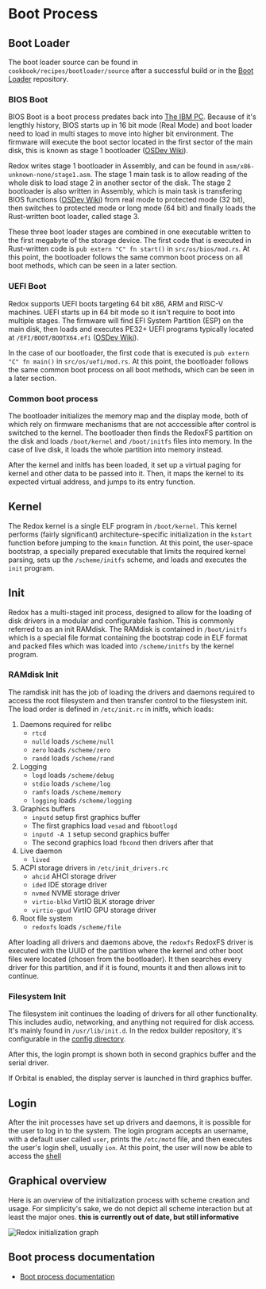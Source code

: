# Boot Process

## Boot Loader

The boot loader source can be found in `cookbook/recipes/bootloader/source` after a successful build or in the [Boot Loader](https://gitlab.redox-os.org/redox-os/bootloader) repository.

### BIOS Boot

BIOS Boot is a boot process predates back into [The IBM PC](https://dosdays.co.uk/topics/pc_bios.php). Because of it's lengthly history, BIOS starts up in 16 bit mode (Real Mode) and boot loader need to load in multi stages to move into higher bit environment. The firmware will execute the boot sector located in the first sector of the main disk, this is known as stage 1 bootloader ([OSDev Wiki](https://wiki.osdev.org/Boot_Sequence#Master_Boot_Record)).

Redox writes stage 1 bootloader in Assembly, and can be found in `asm/x86-unknown-none/stage1.asm`. The stage 1 main task is to allow reading of the whole disk to load stage 2 in another sector of the disk. The stage 2 bootloader is also written in Assembly, which is main task is transfering BIOS functions ([OSDev Wiki](https://wiki.osdev.org/BIOS#BIOS_functions)) from real mode to protected mode (32 bit), then switches to protected mode or long mode (64 bit) and finally loads the Rust-written boot loader, called stage 3.

These three boot loader stages are combined in one executable written to the first megabyte of the storage device. The first code that is executed in Rust-written code is `pub extern "C" fn start()` in `src/os/bios/mod.rs`. At this point, the bootloader follows the same common boot process on all boot methods, which can be seen in a later section.

### UEFI Boot

Redox supports UEFI boots targeting 64 bit x86, ARM and RISC-V machines. UEFI starts up in 64 bit mode so it isn't require to boot into multiple stages. The firmware will find EFI System Partition (ESP) on the main disk, then loads and executes PE32+ UEFI programs typically located at `/EFI/BOOT/BOOTX64.efi` ([OSDev Wiki](https://wiki.osdev.org/UEFI#Bootable_UEFI_applications)). 

In the case of our bootloader, the first code that is executed is `pub extern "C" fn main()` in `src/os/uefi/mod.rs`. At this point, the bootloader follows the same common boot process on all boot methods, which can be seen in a later section.

### Common boot process

The bootloader initializes the memory map and the display mode, both of which rely on firmware mechanisms that are not acccessible after control is switched to the kernel. The bootloader then finds the RedoxFS partition on the disk and loads `/boot/kernel` and `/boot/initfs` files into memory. In the case of live disk, it loads the whole partition into memory instead.

After the kernel and initfs has been loaded, it set up a virtual paging for kernel and other data to be passed into it. Then, it maps the kernel to its expected virtual address, and jumps to its entry function.

## Kernel

The Redox kernel is a single ELF program in `/boot/kernel`. This kernel performs (fairly significant) architecture-specific initialization in the `kstart` function before jumping to the `kmain` function. At this point, the user-space bootstrap, a specially prepared executable that limits the required kernel parsing, sets up the `/scheme/initfs` scheme, and loads and executes the `init` program.

<!-- TODO: Explain briefly about logger, interrupts, paging and userspace initializations -->

## Init

Redox has a multi-staged init process, designed to allow for the loading of disk drivers in a modular and configurable fashion. This is commonly referred to as an init RAMdisk. The RAMdisk is contained in `/boot/initfs` which is a special file format containing the bootstrap code in ELF format and packed files which was loaded into `/scheme/initfs` by the kernel program.

### RAMdisk Init

The ramdisk init has the job of loading the drivers and daemons required to access the root filesystem and then transfer control to the filesystem init. The load order is defined in `/etc/init.rc` in initfs, which loads:

<!-- TODO: This should be in an entirely a different page -->

1. Daemons required for relibc
    - `rtcd` <!-- TODO: loads what? -->
    - `nulld` loads `/scheme/null`
    - `zero` loads `/scheme/zero`
    - `randd` loads `/scheme/rand`
2. Logging 
    - `logd` loads `/scheme/debug`
    - `stdio` loads `/scheme/log`
    - `ramfs` loads `/scheme/memory`
    - `logging` loads `/scheme/logging`
3. Graphics buffers
    - `inputd` setup first graphics buffer
    - The first graphics load `vesad` and `fbbootlogd`
    - `inputd -A 1` setup second graphics buffer
    - The second graphics load `fbcond` then drivers after that
4. Live daemon
    - `lived` <!-- TODO: loads what? -->
5. ACPI storage drivers in `/etc/init_drivers.rc`
    - `ahcid` AHCI storage driver
    - `ided` IDE storage driver
    - `nvmed` NVME storage driver
    - `virtio-blkd` VirtIO BLK storage driver
    - `virtio-gpud` VirtIO GPU storage driver
6. Root file system
    - `redoxfs` loads `/scheme/file`

After loading all drivers and daemons above, the `redoxfs` RedoxFS driver is executed with the UUID of the partition where the kernel and other boot files were located (chosen from the bootloader). It then searches every driver for this partition, and if it is found, mounts it and then allows init to continue.

### Filesystem Init

The filesystem init continues the loading of drivers for all other functionality. This includes audio, networking, and anything not required for disk access. It's mainly found in `/usr/lib/init.d`. In the redox builder repository, it's configurable in the [config directory](https://gitlab.redox-os.org/redox-os/redox/-/tree/master/config).

After this, the login prompt is shown both in second graphics buffer and the serial driver.

If Orbital is enabled, the display server is launched in third graphics buffer.

## Login

After the init processes have set up drivers and daemons, it is possible for the user to log in to the system. The login program accepts an username, with a default user called `user`, prints the `/etc/motd` file, and then executes the user's login shell, usually `ion`. At this point, the user will now be able to access the [shell](./shell.md)

<!-- TODO: Tell people how to switch between graphics buffer using Super Key -->

## Graphical overview

Here is an overview of the initialization process with scheme creation and usage. For simplicity's sake, we do not depict all scheme interaction but at least the major ones. **this is currently out of date, but still informative**

![Redox initialization graph](./assets/init.svg "Redox initialization graph")

## Boot process documentation

- [Boot process documentation](https://wiki.osdev.org/Boot_Sequence)
